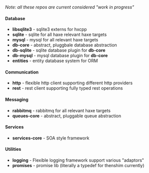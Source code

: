 _Note: all these repos are current considered "work in progress"_

<h4>Database</h4>

- __libsqlite3__ - sqlite3 externs for hxcpp
- __sqlite__ - sqlite for all haxe relevant haxe targets
- __mysql__ - mysql for all relevant haxe targets
- __db-core__ - abstract, pluggbale database abstraction
- __db-sqlite__ - sqlite database plugin for __db-core__
- __db-mysql__ - mysql database plugin for __db-core__
- __entities__ - entity database system for ORM

<h4>Communication</h4>

- __http__ - flexible http client supporting different http providers
- __rest__ - rest client supporting fully typed rest operations

<h4>Messaging</h4>

- __rabbitmq__ - rabbitmq for all relevant haxe targets
- __queues-core__ - abstract, pluggable queue abstraction

<h4>Services</h4>

- __services-core__ - SOA style framework

<h4>Utilities</h4>

- __logging__ - Flexible logging framework support various "adaptors"
- __promises__ - promise lib (literally a typedef for thenshim currently)
